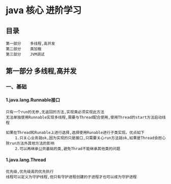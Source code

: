 # java 核心 进阶学习 #

## 目录 ##
    第一部分    多线程,高并发
    第二部分    类加载
    第三部分    JVM调试
## 第一部分 多线程,高并发
### 一、基础
#### 1.java.lang.Runnable接口
    只有一个run的无参,无返回的方法,实现类必须实现此方法
    无法单独使用Runnable实现多线程,需要与Thread配合使用,使用Thread的start方法启动线程
    
    如果在Thread和Runable上进行选择,选择使用Runable进行子类实现。优点如下
        1.只关心业务就ok,因为实现的只是接口,只需要关心run方法就ok,如果是Thread会担心除run方法外其他方法的影响
        2.可以再继承公共基础的类,避免Thrad不能继承其他类的问题
#### 1.java.lang.Thread
    优先级,优先级高的优先执行
    线程可以定义为守护线程,但只有守护进程创建的子进程才也可以成为守护进程
    
  
    
    
    
    
    
    